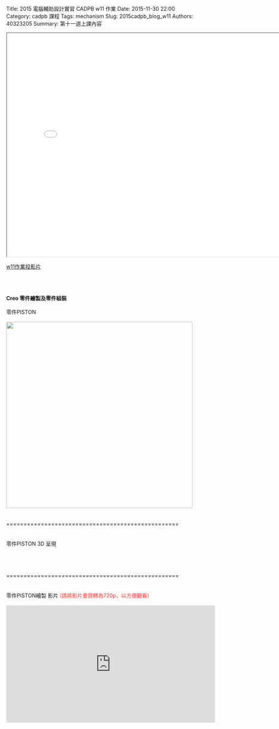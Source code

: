 Title: 2015 電腦輔助設計實習 CADPB w11 作業
Date: 2015-11-30 22:00
Category: cadpb 課程
Tags: mechanism
Slug: 2015cadpb_blog_w11
Authors: 40323205
Summary: 第十一週上課內容

<iframe src="cadp_w11_lecture.html" width="800" height="600"></iframe>

<p><a href="cadp_w11_lecture.html" target="_blank">w11作業投影片</a></p>
<br/>
<br/>
<br/>
<b>Creo 零件繪製及零件組裝</b>
<br/>
<br/>
零件PISTON
<br/>
<br/>
<img src="https://copy.com/LpyJ2YwLMRWUjohh" width="500" ></img>
<br/>
<br/>
<br/>
==================================================
<br/>
<br/>
<br/>
零件PISTON 3D 呈現
<br/>
<br/>
<script src="https://embed.github.com/view/3d/40323205/group3/master/piston.stl"></script>
<br/><br/><br/>
==================================================
<br/><br/><br/>
零件PISTON繪製 影片 <font color="#FF3333">(請將影片畫質轉為720p，以方便觀看)</font>
<br/><br/>
<iframe width="560" height="315" src="https://www.youtube.com/embed/e_lFVaNMtvw" frameborder="0" allowfullscreen></iframe>
